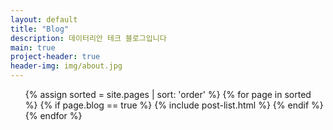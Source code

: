 ```yaml
---
layout: default
title: "Blog"
description: 데이터리안 테크 블로그입니다
main: true
project-header: true
header-img: img/about.jpg
---
```


<ul class="catalogue">
{% assign sorted = site.pages | sort: 'order' %}
{% for page in sorted %}
{% if page.blog == true %}
{% include post-list.html %}
{% endif %}
{% endfor %}
</ul>